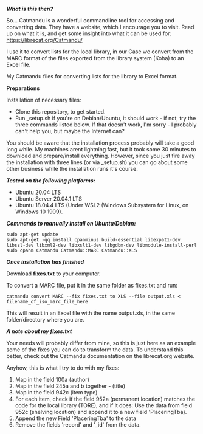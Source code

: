
***What is this then?***

So... Catmandu is a wonderful commandline tool for accessing and converting data. 
They have a website, which I encourage you to visit. Read up on what it is, and get some insight into what it can be used for:
https://librecat.org/Catmandu/

I use it to convert lists for the local library, in our Case we convert from the MARC format of the files exported from the library system (Koha) to an Excel file.

My Catmandu files for converting lists for the library to Excel format.

**Preparations**

Installation of necessary files:

- Clone this repository, to get started.
- Run  _setup.sh if you're on Debian/Ubuntu, it should work - if not, try the three commands listed below. If that doesn't work, I'm sorry - I probably can't help you, but maybe the Internet can?

You should be aware that the installation process probably will take a good long while.
My machines arent lightning fast, but it took some 30 minutes to download and prepare/install everything. However, since you just fire away the installation with three lines (or via _setup.sh) you can go about some other business while the installation runs it's course.

***Tested on the following platforms:***

- Ubuntu 20.04 LTS
- Ubuntu Server 20.04.1 LTS
- Ubuntu 18.04.4 LTS (Under WSL2 (Windows Subsystem for Linux, on Windows 10 1909).

***Commands to manually install on Ubuntu/Debian:***
```
sudo apt-get update
sudo apt-get -qq install cpanminus build-essential libexpat1-dev libssl-dev libxml2-dev libxslt1-dev libgdbm-dev libmodule-install-perl
sudo cpanm Catmandu Catmandu::MARC Catmandu::XLS
```

***Once installation has finished***

Download **fixes.txt** to your computer.

To convert a MARC file, put it in the same folder as fixes.txt and run:
```
catmandu convert MARC --fix fixes.txt to XLS --file output.xls < filename_of_iso_marc_file_here
```

This will result in an Excel file with the name output.xls, in the same folder/directory where you are.

***A note about my fixes.txt***

Your needs will probably differ from mine, so this is just here as an example some of the fixes you can do to transform the data. To understand this better, check out the Catmandu documentation on the librecat.org website.

Anyhow, this is what I try to do with my fixes:
1. Map in the field 100a (author)
2. Map in the field 245a and b together - (title)
3. Map in the field 942c (item type)
4. For each item, check if the field 952a (permanent location) matches the code for the local library (TORE), and if it does: Use the data from field 952c (shelving location) and append it to a new field 'PlaceringTba).
5. Append the new Field 'PlaceringTba' to the data
6. Remove the fields 'record' and '_id' from the data.
